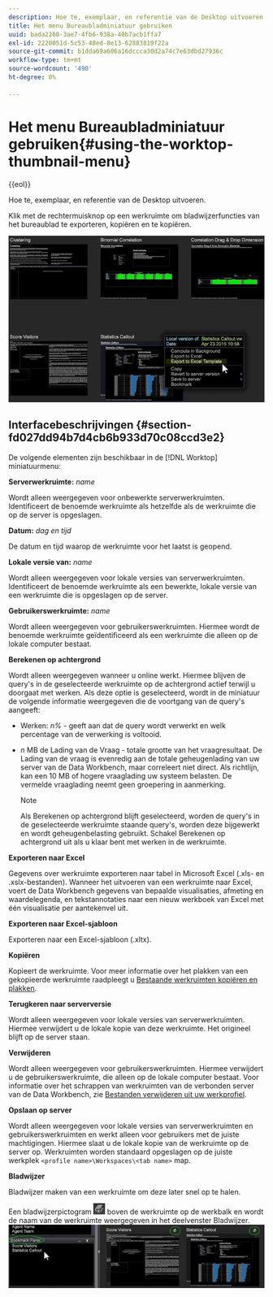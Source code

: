 ```yaml
---
description: Hoe te, exemplaar, en referentie van de Desktop uitvoeren.
title: Het menu Bureaubladminiatuur gebruiken
uuid: bada2260-3ae7-4fb6-938a-40b7acb1ffa7
exl-id: 2220051d-5c53-48ed-8e13-62883819f22a
source-git-commit: b1dda69a606a16dccca30d2a74c7e63dbd27936c
workflow-type: tm+mt
source-wordcount: '490'
ht-degree: 0%

---
```


# Het menu Bureaubladminiatuur gebruiken{#using-the-worktop-thumbnail-menu}

{{eol}}

Hoe te, exemplaar, en referentie van de Desktop uitvoeren.

Klik met de rechtermuisknop op een werkruimte om bladwijzerfuncties van het bureaublad te exporteren, kopiëren en te kopiëren.

![](assets/thumbnail_menu.png)

## Interfacebeschrijvingen {#section-fd027dd94b7d4cb6b933d70c08ccd3e2}

De volgende elementen zijn beschikbaar in de [!DNL Worktop] miniatuurmenu:

**Serverwerkruimte:** *name*

Wordt alleen weergegeven voor onbewerkte serverwerkruimten. Identificeert de benoemde werkruimte als hetzelfde als de werkruimte die op de server is opgeslagen.

**Datum:** *dag en tijd*

De datum en tijd waarop de werkruimte voor het laatst is geopend.

**Lokale versie van:** *name*

Wordt alleen weergegeven voor lokale versies van serverwerkruimten. Identificeert de benoemde werkruimte als een bewerkte, lokale versie van een werkruimte die is opgeslagen op de server.

**Gebruikerswerkruimte:** *name*

Wordt alleen weergegeven voor gebruikerswerkruimten. Hiermee wordt de benoemde werkruimte geïdentificeerd als een werkruimte die alleen op de lokale computer bestaat.

**Berekenen op achtergrond**

Wordt alleen weergegeven wanneer u online werkt. Hiermee blijven de query&#39;s in de geselecteerde werkruimte op de achtergrond actief terwijl u doorgaat met werken. Als deze optie is geselecteerd, wordt in de miniatuur de volgende informatie weergegeven die de voortgang van de query&#39;s aangeeft:

* Werken: *n%* - geeft aan dat de query wordt verwerkt en welk percentage van de verwerking is voltooid.
* *n* MB de Lading van de Vraag - totale grootte van het vraagresultaat. De Lading van de vraag is evenredig aan de totale geheugenlading van uw server van de Data Workbench, maar correleert niet direct. Als richtlijn, kan een 10 MB of hogere vraaglading uw systeem belasten. De vermelde vraaglading neemt geen groepering in aanmerking.

   >[!NOTE]
   >
   >Als Berekenen op achtergrond blijft geselecteerd, worden de query&#39;s in de geselecteerde werkruimte staande query&#39;s, worden deze bijgewerkt en wordt geheugenbelasting gebruikt. Schakel Berekenen op achtergrond uit als u klaar bent met werken in de werkruimte.

**Exporteren naar Excel**

Gegevens over werkruimte exporteren naar tabel in Microsoft Excel (.xls- en .xslx-bestanden). Wanneer het uitvoeren van een werkruimte naar Excel, voert de Data Workbench gegevens van bepaalde visualisaties, afmeting en waardelegenda, en tekstannotaties naar een nieuw werkboek van Excel met één visualisatie per aantekenvel uit.

**Exporteren naar Excel-sjabloon**

Exporteren naar een Excel-sjabloon (.xltx).

**Kopiëren**

Kopieert de werkruimte. Voor meer informatie over het plakken van een gekopieerde werkruimte raadpleegt u [Bestaande werkruimten kopiëren en plakken](../../home/c-get-started/c-work-worksp/c-create-worksp.md#section-f91ae89b845640c9a4a52820a6110e65).

**Terugkeren naar serverversie**

Wordt alleen weergegeven voor lokale versies van serverwerkruimten. Hiermee verwijdert u de lokale kopie van deze werkruimte. Het origineel blijft op de server staan.

**Verwijderen**

Wordt alleen weergegeven voor gebruikerswerkruimten. Hiermee verwijdert u de gebruikerswerkruimte, die alleen op de lokale computer bestaat. Voor informatie over het schrappen van werkruimten van de verbonden server van de Data Workbench, zie [Bestanden verwijderen uit uw werkprofiel](../../home/c-get-started/c-admin-intrf/c-prof-mgr/t-del-files-wkg-prof.md#task-1e29c25e6c824cc9b51cb651e835856b).

**Opslaan op server**

Wordt alleen weergegeven voor lokale versies van serverwerkruimten en gebruikerswerkruimten en werkt alleen voor gebruikers met de juiste machtigingen. Hiermee slaat u de lokale kopie van de werkruimte op de server op. Werkruimten worden standaard opgeslagen op de juiste werkplek `<profile name>\Workspaces\<tab name>` map.

**Bladwijzer**

Bladwijzer maken van een werkruimte om deze later snel op te halen.

Een bladwijzerpictogram ![](assets/bookmark_icon.png) boven de werkruimte op de werkbalk en wordt de naam van de werkruimte weergegeven in het deelvenster Bladwijzer. ![](assets/bookmark_worktop.png)
